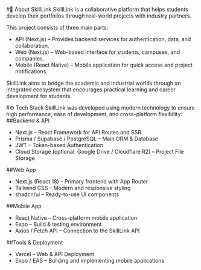 #🧠 About SkillLink
SkillLink is a collaborative platform that helps students develop their portfolios through real-world projects with industry partners.

This project consists of three main parts:
- API (Next.js) – Provides backend services for authentication, data, and collaboration.
- Web (Next.js) – Web-based interface for students, campuses, and companies.
- Mobile (React Native) – Mobile application for quick access and project notifications.

SkillLink aims to bridge the academic and industrial worlds through an integrated ecosystem that encourages practical learning and career development for students.

#⚙️ Tech Stack
SkillLink was developed using modern technology to ensure high performance, ease of development, and cross-platform flexibility:
##Backend & API
- Next.js – React Framework for API Routes and SSR
- Prisma / Supabase / PostgreSQL – Main ORM & Database
- JWT – Token-based Authentication
- Cloud Storage (optional: Google Drive / Cloudflare R2) – Project File Storage

##Web App
- Next.js (React 18) – Primary frontend with App Router
- Tailwind CSS – Modern and responsive styling
- shadcn/ui – Ready-to-use UI components

##Mobile App
- React Native – Cross-platform mobile application
- Expo – Build & testing environment
- Axios / Fetch API – Connection to the SkillLink API

##Tools & Deployment
- Vercel – Web & API Deployment
- Expo / EAS – Building and implementing mobile applications
